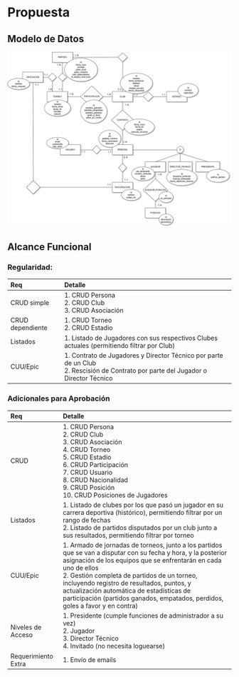 # Propuesta

## Modelo de Datos

![Modelo de Datos](../../assets/data-model/data-model.jpg)

## Alcance Funcional

### Regularidad:

| Req              | Detalle                                                                                                                               |
| :--------------- | :------------------------------------------------------------------------------------------------------------------------------------ |
| CRUD simple      | 1. CRUD Persona<br>2. CRUD Club<br>3. CRUD Asociación                                                                                 |
| CRUD dependiente | 1. CRUD Torneo<br>2. CRUD Estadio                                                                                                     |
| Listados         | 1. Listado de Jugadores con sus respectivos Clubes actuales (permitiendo filtrar por Club)                                            |
| CUU/Epic         | 1. Contrato de Jugadores y Director Técnico por parte de un Club<br>2. Rescisión de Contrato por parte del Jugador o Director Técnico |

### Adicionales para Aprobación

| Req                 | Detalle                                                                                                                                                                                                                                                                                                                                                                                                       |
| :------------------ | :------------------------------------------------------------------------------------------------------------------------------------------------------------------------------------------------------------------------------------------------------------------------------------------------------------------------------------------------------------------------------------------------------------ |
| CRUD                | 1. CRUD Persona<br>2. CRUD Club<br>3. CRUD Asociación<br>4. CRUD Torneo<br>5. CRUD Estadio<br>6. CRUD Participación<br>7. CRUD Usuario<br>8. CRUD Nacionalidad<br>9. CRUD Posición<br>10. CRUD Posiciones de Jugadores                                                                                                                                                                                        |
| Listados            | 1. Listado de clubes por los que pasó un jugador en su carrera deportiva (histórico), permitiendo filtrar por un rango de fechas<br>2. Listado de partidos disputados por un club junto a sus resultados, permitiendo filtrar por torneo                                                                                                                                                                      |
| CUU/Epic            | 1. Armado de jornadas de torneos, junto a los partidos que se van a disputar con su fecha y hora, y la posterior asignación de los equipos que se enfrentarán en cada uno de ellos<br>2. Gestión completa de partidos de un torneo, incluyendo registro de resultados, puntos, y actualización automática de estadísticas de participación (partidos ganados, empatados, perdidos, goles a favor y en contra) |
| Niveles de Acceso   | 1. Presidente (cumple funciones de administrador a su vez)<br>2. Jugador<br>3. Director Técnico<br>4. Invitado (no necesita loguearse)                                                                                                                                                                                                                                                                        |
| Requerimiento Extra | 1. Envío de emails                                                                                                                                                                                                                                                                                                                                                                                            |
